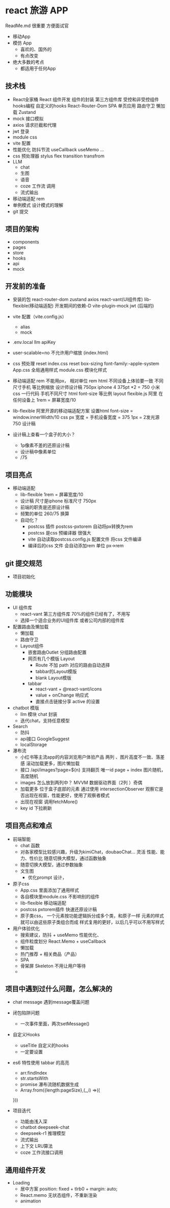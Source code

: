 # react 旅游 APP 
ReadMe.md 很重要 方便面试官
- 移动App 
- 模仿 App
    - 喜欢的、国外的
    - 有点改变
- 绝大多数的考点
    - 都适用于任何App 

## 技术栈
- React全家桶
    React 组件开发
    组件的封装 
    第三方组件库
    受控和非受控组件
    hooks编程 自定义的hooks
    React-Router-Dom 
        SPA 单页应用
        路由守卫
        懒加载
    Zustand
- mock 接口模拟
- axios 请求拦截和代理
- jwt 登录
- module css 
- vite 配置
- 性能优化
    防抖节流
    useCallback useMemo ... 
- css 预处理器 stylus
    flex transition transfrom
- LLM
    - chat
    - 生图
    - 语音
    - coze 工作流 调用
    - 流式输出
- 移动端适配
    rem 
- 单例模式 设计模式的理解
- git 提交

## 项目的架构
- components
- pages
- store
- hooks
- api
- mock

## 开发前的准备
- 安装的包
    react-router-dom zustand axios
    react-vant(UI组件库) lib-flexible(移动端适配)
    开发期间的依赖-D
    vite-plugin-mock jwt (后端的)
- vite 配置（vite.config.js）
    - alias
    - mock
- .env.local 
    llm apiKey
- user-scalable=no  不允许用户缩放 (index.html)
- css 预处理 reset 
    index.css reset 
    box-sizing font-family:-apple-system
    App.css 全局通用样式
    module.css 模块化样式
- 移动端适配 rem 
    不能用px， 相对单位 rem html
    不同设备上体验要一致
    不同尺寸手机 等比例缩放
    设计师设计稿 750px iphone 4  375pt  *2 = 750 
    小米 
    css 一行代码 手机不同尺寸 html font-size 等比例 
    layout 
    flexible.js 阿里 在任何设备上
    1rem = 屏幕宽度/10
- lib-flexible
    阿里开源的移动端适配方案
    设置html font-size = window.innerWidth/10
    css px 宽度 = 手机设备宽度 = 375
    1px = 2发光源 
    750 设计稿

- 设计稿上查看一个盒子的大小？
    - 1p像素不差的还原设计稿
    - 设计稿中像素单位
    - /75 

## 项目亮点
- 移动端适配
    - lib-flexible 1rem = 屏幕宽度/10
    - 设计稿 尺寸是iphone 标准尺寸 750px
    - 前端的职责是还原设计稿
    - 频繁的单位 260/75 换算
    - 自动化？ 
        - postcss 插件 postcss-pxtorem 自动将px转换为rem
        - postcss 是css 预编译器 很强大
        - vite 自动读取postcss.config.js 配置文件 将css 文件编译
        - 编译后的css 文件 会自动添加rem 单位 px->rem
## git 提交规范
- 项目初始化
## 功能模块
- UI 组件库 
    - react-vant 第三方组件库 70%的组件已经有了，不用写
    - 选择一个适合业务的UI组件库 或者公司内部的组件库
- 配置路由及懒加载
    - 懒加载
    - 路由守卫
    - Layout组件
        - 嵌套路由Outlet 分组路由配置
        - 网页有几个模版 Layout
            - Route 不加 path 对应的路由自动选择
            - tabbar的Layout模版
            - blank Layout模版
        - tabbar
            - react-vant + @react-vant/icons
            - value + onChange 响应式
            - 直接点击链接分享 active 的设置
- chatbot 模版
    - llm 模块 chat 封装
    - 迭代chat，支持任意模型
- Search
    - 防抖
    - api接口 
        GoogleSuggest
    - localStorage
- 瀑布流 
    - 小红书等主流app的内容浏览用户体验产品
        两列 、图片高度不一致、落差感
        滚动加载更多，图片懒加载
    - 接口 
        /api/images?page=${n} 支持翻页
        唯一id page + index
        图片随机，高度随机
    - images 怎么放到两列中？ MVVM
    数据驱动界面（2列 ）奇偶
    - 加载更多 位于盒子底部的元素 通过使用 intersectionObserver
    观察它是否出现在视窗，性能更好，使用了观察者模式
    - 出现在视窗 调用fetchMore()
    - key id 下拉刷新 

## 项目亮点和难点
- 前端智能
    - chat 函数
    - 对各家模型比较感兴趣，升级为kimiChat，doubaoChat... 灵活
        性能、能力、性价比
        随意切换大模型，通过函数抽象
    - 随意切换大模型，通过参数抽象
    - 文生图
        - 优化prompt 设计，
- 原子css
    - App.css 里面添加了通用样式
    - 各自模块里module.css 不影响别的组件
    - lib-flexible 移动端适配
    - postcss pxtorem插件 快速还原设计稿
    - 原子类css，
        一个元素按功能逻辑拆分成多个类，和原子一样
        元素的样式就可以由这些原子类组合而成
        样式复用的更好，以后几乎可以不用写样式
- 用户体验优化
    - 搜索建议，防抖 + useMemo 性能优化、
    - 组件粒度划分 
        React.Memo + useCallback 
    - 懒加载
    - 热门推荐 + 相关商品（产品） 
    - SPA
    - 骨架屏 Skeleton 不用让用户等待
    - 
## 项目中遇到过什么问题，怎么解决的
- chat message 遇到message覆盖问题
- 闭包陷阱问题 
    - 一次事件里面，两次setMessage()

- 自定义Hooks
    - useTitle 自定义的hooks
    - 一定要设置

- es6 特性使用
    tabbar 的高亮
    - arr.findIndex
    - str.startsWith
    - promise
    瀑布流随机数据生成
    - Array.from({length:pageSize},(_,i) =>({

    }))

- 项目迭代
    - 功能由浅入深
    - chatbot deepseek-chat
    - deepseek-r1 推理模型
    - 流式输出
    - 上下文 LRU算法
    - coze 工作流接口调用
## 通用组件开发
- Loading 
    - 居中方案
        position: fixed + tlrb0 + margin: auto;
    - React.memo 无状态组件，不重新渲染
    - animation 